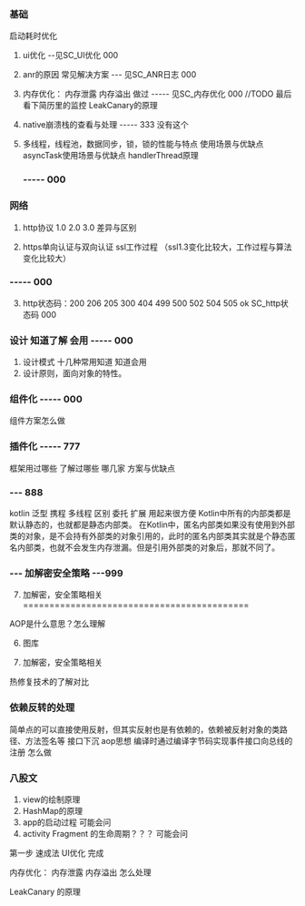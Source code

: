 
### 基础
启动耗时优化 


1. ui优化 --见SC_UI优化 000
3. anr的原因 常见解决方案  --- 见SC_ANR日志 000


2. 内存优化： 内存泄露 内存溢出  做过 ----- 见SC_内存优化 000
//TODO 最后看下简历里的监控 LeakCanary的原理


4. native崩溃栈的查看与处理    -----  333 没有这个

5. 多线程，线程池，数据同步，锁，锁的性能与特点 使用场景与优缺点  
   asyncTask使用场景与优缺点   handlerThread原理 
   ### -----  000 


### 网络
1. http协议 1.0 2.0 3.0 差异与区别  

2. https单向认证与双向认证  ssl工作过程 （ssl1.3变化比较大，工作过程与算法变化比较大） 
### ----- 000 

3. http状态码：200 206 205 300 404 499 500 502 504 505 ok SC_http状态码 000

### 设计 知道了解 会用 ----- 000
1. 设计模式 十几种常用知道 知道会用
2. 设计原则，面向对象的特性。

### 组件化 ----- 000
组件方案怎么做


### 插件化 ----- 777 
框架用过哪些  了解过哪些 哪几家  方案与优缺点


### --- 888 
kotlin 泛型 携程 多线程 区别
委托 扩展 用起来很方便 
Kotlin中所有的内部类都是默认静态的，也就都是静态内部类。 在Kotlin中，匿名内部类如果没有使用到外部类的对象，是不会持有外部类的对象引用的，此时的匿名内部类其实就是个静态匿名内部类，也就不会发生内存泄漏。但是引用外部类的对象后，那就不同了。

### --- 加解密安全策略 ---999 
7. 加解密，安全策略相关 
===========================================


AOP是什么意思？怎么理解

6. 图库

7. 加解密，安全策略相关 

热修复技术的了解对比


### 依赖反转的处理
简单点的可以直接使用反射，但其实反射也是有依赖的，依赖被反射对象的类路径、方法签名等
接口下沉
aop思想 编译时通过编译字节码实现事件接口向总线的注册
怎么做 

### 八股文
1. view的绘制原理
2. HashMap的原理
3. app的启动过程 可能会问
4. activity Fragment 的生命周期？？？ 可能会问


第一步  速成法
UI优化 完成

内存优化： 内存泄露 内存溢出 怎么处理


LeakCanary 的原理
